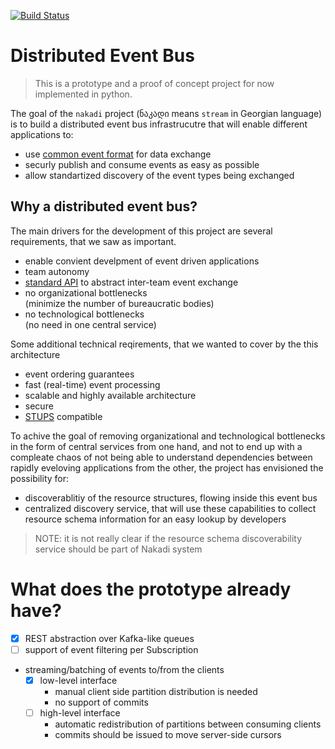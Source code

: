 [![Build Status](https://travis-ci.org/zalando/nakadi.svg)](https://travis-ci.org/zalando/nakadi)

Distributed Event Bus
=====================

> This is a prototype and a proof of concept project for now implemented in python.

The goal of the `nakadi` project (ნაკადი means `stream` in Georgian language) is to build a distributed event bus infrastrucutre that will enable different applications to:

* use [common event format](/docs/EventSchema.md) for data exchange
* securly publish and consume events as easy as possible
* allow standartized discovery of the event types being exchanged

Why a distributed event bus?
----------------------------

The main drivers for the development of this project are several requirements, that we saw as important.

* enable convient develpment of event driven applications
* team autonomy
* [standard API](/nakadi/swagger.yaml) to abstract inter-team event exchange
* no organizational bottlenecks  
  (minimize the number of bureaucratic bodies)
* no technological bottlenecks  
  (no need in one central service)

Some additional technical reqirements, that we wanted to cover by the this architecture

* event ordering guarantees
* fast (real-time) event processing
* scalable and highly available architecture
* secure
* [STUPS](https://stups.io/) compatible

To achive the goal of removing organizational and technological bottlenecks in the form of central services from one hand, and not to end up with a compleate chaos of not being able to understand dependencies between rapidly eveloving applications from the other, the project has envisioned the possibility for:

* discoverablitiy of the resource structures, flowing inside this event bus
* centralized discovery service, that will use these capabilities to collect resource schema information for an easy lookup by developers

> NOTE: it is not really clear if the resource schema discoverability service should be part of Nakadi system

What does the prototype already have?
=====================================

* [x] REST abstraction over Kafka-like queues
* [ ] support of event filtering per Subscription
* streaming/batching of events to/from the clients
  * [x] low-level interface
    * manual client side partition distribution is needed
    * no support of commits
  * [ ] high-level interface
    * automatic redistribution of partitions between consuming clients
    * commits should be issued to move server-side cursors
